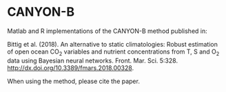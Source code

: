 # CANYON-B
Matlab and R implementations of the CANYON-B method published in:

Bittig et al. (2018). An alternative to static climatologies: Robust estimation of open ocean CO<sub>2</sub> variables and nutrient concentrations from T, S and O<sub>2</sub> data using Bayesian neural networks. Front. Mar. Sci. 5:328. http://dx.doi.org/10.3389/fmars.2018.00328.

When using the method, please cite the paper.
